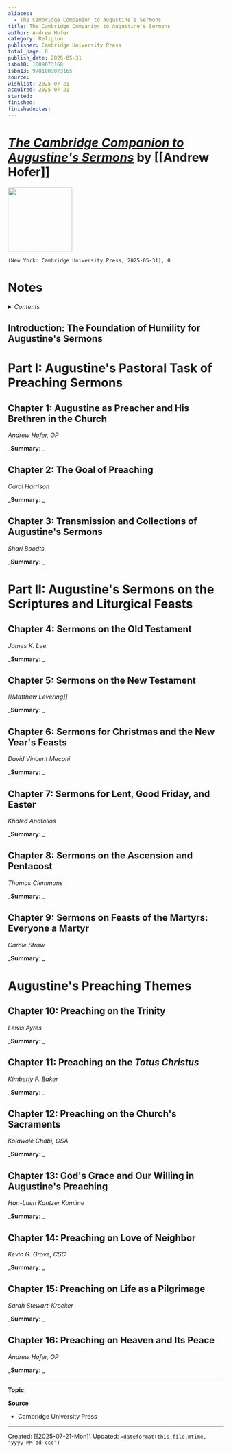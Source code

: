 ```yaml
---
aliases:
  - The Cambridge Companion to Augustine's Sermons
title: The Cambridge Companion to Augustine's Sermons
author: Andrew Hofer
category: Religion
publisher: Cambridge University Press
total_page: 0
publish_date: 2025-05-31
isbn10: 1009073168
isbn13: 9781009073165
source: 
wishlist: 2025-07-21
acquired: 2025-07-21
started: 
finished: 
finishednotes:
---
```

# *[The Cambridge Companion to Augustine's Sermons]()* by [[Andrew Hofer]]

<img src="http://books.google.com/books/content?id=xLz00AEACAAJ&printsec=frontcover&img=1&zoom=1&source=gbs_api" width=150>

`(New York: Cambridge University Press, 2025-05-31), 0`

# Notes

<details>
 <summary><i>Contents</i></summary>
<!-- MarkdownTOC autolink="true" -->

<!-- /MarkdownTOC -->
</details>


## Introduction: The Foundation of Humility for Augustine's Sermons

# Part I: Augustine's Pastoral Task of Preaching Sermons
## Chapter 1: Augustine as Preacher and His Brethren in the Church
*Andrew Hofer, OP*

_**Summary**: _



## Chapter 2: The Goal of Preaching
*Carol Harrison*

_**Summary**: _



## Chapter 3: Transmission and Collections of Augustine's Sermons 
*Shari Boodts*

_**Summary**: _



# Part II: Augustine's Sermons on the Scriptures and Liturgical Feasts
## Chapter 4: Sermons on the Old Testament 
*James K. Lee*

_**Summary**: _



## Chapter 5: Sermons on the New Testament 
*[[Matthew Levering]]*

_**Summary**: _



## Chapter 6: Sermons for Christmas and the New Year's Feasts 
*David Vincent Meconi*

_**Summary**: _



## Chapter 7: Sermons for Lent, Good Friday, and Easter
*Khaled Anatolios*

_**Summary**: _



## Chapter 8: Sermons on the Ascension and Pentacost
*Thomas Clemmons*

_**Summary**: _



## Chapter 9: Sermons on Feasts of the Martyrs: Everyone a Martyr
*Carole Straw*

_**Summary**: _



# Augustine's Preaching Themes
## Chapter 10: Preaching on the Trinity 
*Lewis Ayres*

_**Summary**: _



## Chapter 11: Preaching on the *Totus Christus*
*Kimberly F. Baker*

_**Summary**: _



## Chapter 12: Preaching on the Church's Sacraments
*Kolawole Chabi, OSA*

_**Summary**: _



## Chapter 13: God's Grace and Our Willing in Augustine's Preaching 
*Han-Luen Kantzer Komline*

_**Summary**: _



## Chapter 14: Preaching on Love of Neighbor
*Kevin G. Grove, CSC*

_**Summary**: _



## Chapter 15: Preaching on Life as a Pilgrimage 
*Sarah Stewart-Kroeker*

_**Summary**: _



## Chapter 16: Preaching on Heaven and Its Peace
*Andrew Hofer, OP*

_**Summary**: _


--- 
**Topic**: 

**Source**
- Cambridge University Press
 ---
Created: [[2025-07-21-Mon]]
Updated: `=dateformat(this.file.mtime, "yyyy-MM-dd-ccc")`
